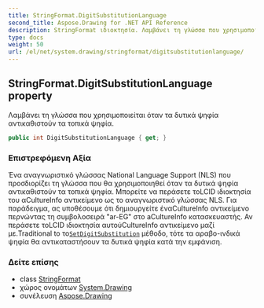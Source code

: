 ```yaml
---
title: StringFormat.DigitSubstitutionLanguage
second_title: Aspose.Drawing for .NET API Reference
description: StringFormat ιδιοκτησία. Λαμβάνει τη γλώσσα που χρησιμοποιείται όταν τα δυτικά ψηφία αντικαθιστούν τα τοπικά ψηφία.
type: docs
weight: 50
url: /el/net/system.drawing/stringformat/digitsubstitutionlanguage/
---
```

## StringFormat.DigitSubstitutionLanguage property

Λαμβάνει τη γλώσσα που χρησιμοποιείται όταν τα δυτικά ψηφία αντικαθιστούν τα τοπικά ψηφία.

```csharp
public int DigitSubstitutionLanguage { get; }
```

### Επιστρεφόμενη Αξία

Ένα αναγνωριστικό γλώσσας National Language Support (NLS) που προσδιορίζει τη γλώσσα που θα χρησιμοποιηθεί όταν τα δυτικά ψηφία αντικαθιστούν τα τοπικά ψηφία. Μπορείτε να περάσετε τοLCID ιδιοκτησία του αCultureInfo αντικείμενο ως το αναγνωριστικό γλώσσας NLS. Για παράδειγμα, ας υποθέσουμε ότι δημιουργείτε έναCultureInfo αντικείμενο περνώντας τη συμβολοσειρά "ar-EG" στο aCultureInfo κατασκευαστής. Αν περάσετε τοLCID ιδιοκτησία αυτούCultureInfo αντικείμενο μαζί με.Traditional to το[`SetDigitSubstitution`](../setdigitsubstitution/) μέθοδο, τότε τα αραβο-ινδικά ψηφία θα αντικαταστήσουν τα δυτικά ψηφία κατά την εμφάνιση.

### Δείτε επίσης

* class [StringFormat](../)
* χώρος ονομάτων [System.Drawing](../../stringformat/)
* συνέλευση [Aspose.Drawing](../../../)


